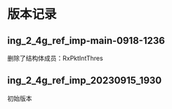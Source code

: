# 版本记录

## ing_2_4g_ref_imp-main-0918-1236

删除了结构体成员：RxPktIntThres

## ing_2_4g_ref_imp_20230915_1930

初始版本